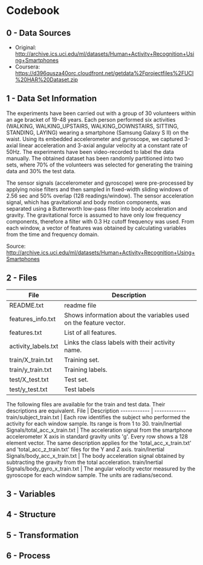 # Codebook

## 0 - Data Sources

- Original: http://archive.ics.uci.edu/ml/datasets/Human+Activity+Recognition+Using+Smartphones
- Coursera: https://d396qusza40orc.cloudfront.net/getdata%2Fprojectfiles%2FUCI%20HAR%20Dataset.zip

## 1 - Data Set Information

The experiments have been carried out with a group of 30 volunteers within an age bracket of 19-48 years. Each person performed six activities (WALKING, WALKING_UPSTAIRS, WALKING_DOWNSTAIRS, SITTING, STANDING, LAYING) wearing a smartphone (Samsung Galaxy S II) on the waist. Using its embedded accelerometer and gyroscope, we captured 3-axial linear acceleration and 3-axial angular velocity at a constant rate of 50Hz. The experiments have been video-recorded to label the data manually. The obtained dataset has been randomly partitioned into two sets, where 70% of the volunteers was selected for generating the training data and 30% the test data. 

The sensor signals (accelerometer and gyroscope) were pre-processed by applying noise filters and then sampled in fixed-width sliding windows of 2.56 sec and 50% overlap (128 readings/window). The sensor acceleration signal, which has gravitational and body motion components, was separated using a Butterworth low-pass filter into body acceleration and gravity. The gravitational force is assumed to have only low frequency components, therefore a filter with 0.3 Hz cutoff frequency was used. From each window, a vector of features was obtained by calculating variables from the time and frequency domain.

Source: http://archive.ics.uci.edu/ml/datasets/Human+Activity+Recognition+Using+Smartphones

## 2 - Files

File | Description
------------ | -------------
README.txt | readme file
features_info.txt |  Shows information about the variables used on the feature vector.
features.txt |  List of all features.
activity_labels.txt |  Links the class labels with their activity name.
train/X_train.txt |  Training set.
train/y_train.txt |  Training labels.
test/X_test.txt |  Test set.
test/y_test.txt |  Test labels

The following files are available for the train and test data. Their descriptions are equivalent. 
File | Description
------------ | -------------
train/subject_train.txt |  Each row identifies the subject who performed the activity for each window sample. Its range is from 1 to 30. 
train/Inertial Signals/total_acc_x_train.txt |  The acceleration signal from the smartphone accelerometer X axis in standard gravity units 'g'. Every row shows a 128 element vector. The same description applies for the 'total_acc_x_train.txt' and 'total_acc_z_train.txt' files for the Y and Z axis. 
train/Inertial Signals/body_acc_x_train.txt |  The body acceleration signal obtained by subtracting the gravity from the total acceleration. 
train/Inertial Signals/body_gyro_x_train.txt |  The angular velocity vector measured by the gyroscope for each window sample. The units are radians/second. 

## 3 - Variables

## 4 - Structure

## 5 - Transformation

## 6 - Process


